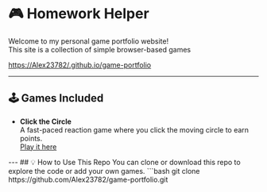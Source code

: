 # 🎮 Homework Helper
Welcome to my personal game portfolio website!  
This site is a collection of simple browser-based games



[https://Alex23782/.github.io/game-portfolio](https://Alex23782.github.io/game-portfolio-)  


---

## 🕹️ Games Included

- **Click the Circle**  
  A fast-paced reaction game where you click the moving circle to earn points.  
  [Play it here](https://Alex23782.github.io/game-portfolio/games/game1/index.html)

<!-- Add more games as you build them --!>

---

## 💡 How to Use This Repo

You can clone or download this repo to explore the code or add your own games.

```bash
git clone https://github.com/Alex23782/game-portfolio.git

